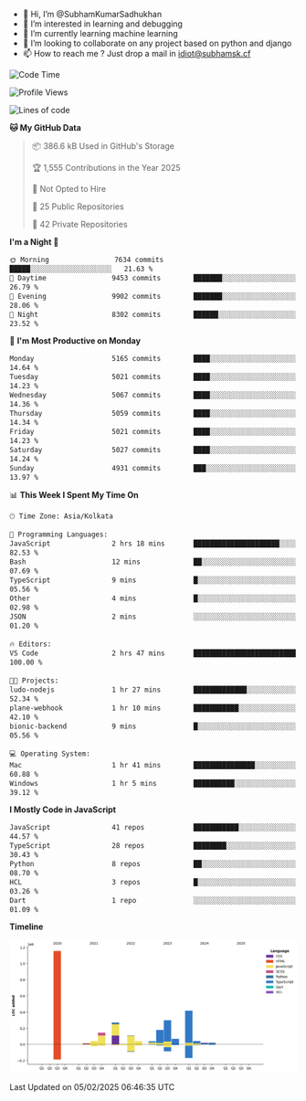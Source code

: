 - 👋 Hi, I’m @SubhamKumarSadhukhan
- 👀 I’m interested in learning and debugging
- 🌱 I’m currently learning machine learning
- 💞️ I’m looking to collaborate on any project based on python and django
- 📫 How to reach me ?
      Just drop a mail in idiot@subhamsk.cf

<!---
SubhamKumarSadhukhan/SubhamKumarSadhukhan is a ✨ special ✨ repository because its `README.md` (this file) appears on your GitHub profile.
You can click the Preview link to take a look at your changes.
--->


<!--START_SECTION:waka-->
![Code Time](http://img.shields.io/badge/Code%20Time-2%2C737%20hrs%2018%20mins-blue)

![Profile Views](http://img.shields.io/badge/Profile%20Views-0-blue)

![Lines of code](https://img.shields.io/badge/From%20Hello%20World%20I%27ve%20Written-2.8%20million%20lines%20of%20code-blue)

**🐱 My GitHub Data** 

> 📦 386.6 kB Used in GitHub's Storage 
 > 
> 🏆 1,555 Contributions in the Year 2025
 > 
> 🚫 Not Opted to Hire
 > 
> 📜 25 Public Repositories 
 > 
> 🔑 42 Private Repositories 
 > 
**I'm a Night 🦉** 

```text
🌞 Morning                7634 commits        █████░░░░░░░░░░░░░░░░░░░░   21.63 % 
🌆 Daytime                9453 commits        ███████░░░░░░░░░░░░░░░░░░   26.79 % 
🌃 Evening                9902 commits        ███████░░░░░░░░░░░░░░░░░░   28.06 % 
🌙 Night                  8302 commits        ██████░░░░░░░░░░░░░░░░░░░   23.52 % 
```
📅 **I'm Most Productive on Monday** 

```text
Monday                   5165 commits        ████░░░░░░░░░░░░░░░░░░░░░   14.64 % 
Tuesday                  5021 commits        ████░░░░░░░░░░░░░░░░░░░░░   14.23 % 
Wednesday                5067 commits        ████░░░░░░░░░░░░░░░░░░░░░   14.36 % 
Thursday                 5059 commits        ████░░░░░░░░░░░░░░░░░░░░░   14.34 % 
Friday                   5021 commits        ████░░░░░░░░░░░░░░░░░░░░░   14.23 % 
Saturday                 5027 commits        ████░░░░░░░░░░░░░░░░░░░░░   14.24 % 
Sunday                   4931 commits        ███░░░░░░░░░░░░░░░░░░░░░░   13.97 % 
```


📊 **This Week I Spent My Time On** 

```text
🕑︎ Time Zone: Asia/Kolkata

💬 Programming Languages: 
JavaScript               2 hrs 18 mins       █████████████████████░░░░   82.53 % 
Bash                     12 mins             ██░░░░░░░░░░░░░░░░░░░░░░░   07.69 % 
TypeScript               9 mins              █░░░░░░░░░░░░░░░░░░░░░░░░   05.56 % 
Other                    4 mins              █░░░░░░░░░░░░░░░░░░░░░░░░   02.98 % 
JSON                     2 mins              ░░░░░░░░░░░░░░░░░░░░░░░░░   01.20 % 

🔥 Editors: 
VS Code                  2 hrs 47 mins       █████████████████████████   100.00 % 

🐱‍💻 Projects: 
ludo-nodejs              1 hr 27 mins        █████████████░░░░░░░░░░░░   52.34 % 
plane-webhook            1 hr 10 mins        ███████████░░░░░░░░░░░░░░   42.10 % 
bionic-backend           9 mins              █░░░░░░░░░░░░░░░░░░░░░░░░   05.56 % 

💻 Operating System: 
Mac                      1 hr 41 mins        ███████████████░░░░░░░░░░   60.88 % 
Windows                  1 hr 5 mins         ██████████░░░░░░░░░░░░░░░   39.12 % 
```

**I Mostly Code in JavaScript** 

```text
JavaScript               41 repos            ███████████░░░░░░░░░░░░░░   44.57 % 
TypeScript               28 repos            ████████░░░░░░░░░░░░░░░░░   30.43 % 
Python                   8 repos             ██░░░░░░░░░░░░░░░░░░░░░░░   08.70 % 
HCL                      3 repos             █░░░░░░░░░░░░░░░░░░░░░░░░   03.26 % 
Dart                     1 repo              ░░░░░░░░░░░░░░░░░░░░░░░░░   01.09 % 
```



**Timeline**

![Lines of Code chart](https://raw.githubusercontent.com/SubhamKumarSadhukhan/SubhamKumarSadhukhan/main/assets/bar_graph.png)


 Last Updated on 05/02/2025 06:46:35 UTC
<!--END_SECTION:waka-->

